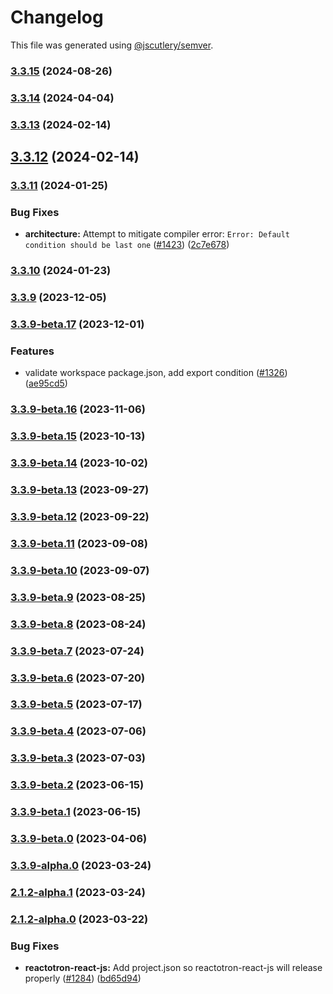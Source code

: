 # Changelog

This file was generated using [@jscutlery/semver](https://github.com/jscutlery/semver).

### [3.3.15](https://github.com/infinitered/reactotron/compare/reactotron-react-js@3.3.14...reactotron-react-js@3.3.15) (2024-08-26)

### [3.3.14](https://github.com/infinitered/reactotron/compare/reactotron-react-js@3.3.13...reactotron-react-js@3.3.14) (2024-04-04)

### [3.3.13](https://github.com/infinitered/reactotron/compare/reactotron-react-js@3.3.12...reactotron-react-js@3.3.13) (2024-02-14)

## [3.3.12](https://github.com/infinitered/reactotron/compare/reactotron-react-js@3.3.11...reactotron-react-js@3.3.12) (2024-02-14)

### [3.3.11](https://github.com/infinitered/reactotron/compare/reactotron-react-js@3.3.10...reactotron-react-js@3.3.11) (2024-01-25)


### Bug Fixes

* **architecture:** Attempt to mitigate compiler error: `Error: Default condition should be last one` ([#1423](https://github.com/infinitered/reactotron/issues/1423)) ([2c7e678](https://github.com/infinitered/reactotron/commit/2c7e678e5afaea79cd01f4ab6e90bd67339fc80a))

### [3.3.10](https://github.com/infinitered/reactotron/compare/reactotron-react-js@3.3.9...reactotron-react-js@3.3.10) (2024-01-23)

### [3.3.9](https://github.com/infinitered/reactotron/compare/reactotron-react-js@3.3.9-beta.17...reactotron-react-js@3.3.9) (2023-12-05)

### [3.3.9-beta.17](https://github.com/infinitered/reactotron/compare/reactotron-react-js@3.3.9-beta.16...reactotron-react-js@3.3.9-beta.17) (2023-12-01)


### Features

* validate workspace package.json, add export condition ([#1326](https://github.com/infinitered/reactotron/issues/1326)) ([ae95cd5](https://github.com/infinitered/reactotron/commit/ae95cd536de187ede034e5183ceeb812f356d273))

### [3.3.9-beta.16](https://github.com/infinitered/reactotron/compare/reactotron-react-js@3.3.9-beta.15...reactotron-react-js@3.3.9-beta.16) (2023-11-06)

### [3.3.9-beta.15](https://github.com/infinitered/reactotron/compare/reactotron-react-js@3.3.9-beta.14...reactotron-react-js@3.3.9-beta.15) (2023-10-13)

### [3.3.9-beta.14](https://github.com/infinitered/reactotron/compare/reactotron-react-js@3.3.9-beta.13...reactotron-react-js@3.3.9-beta.14) (2023-10-02)

### [3.3.9-beta.13](https://github.com/infinitered/reactotron/compare/reactotron-react-js@3.3.9-beta.12...reactotron-react-js@3.3.9-beta.13) (2023-09-27)

### [3.3.9-beta.12](https://github.com/infinitered/reactotron/compare/reactotron-react-js@3.3.9-beta.11...reactotron-react-js@3.3.9-beta.12) (2023-09-22)

### [3.3.9-beta.11](https://github.com/infinitered/reactotron/compare/reactotron-react-js@3.3.9-beta.10...reactotron-react-js@3.3.9-beta.11) (2023-09-08)

### [3.3.9-beta.10](https://github.com/infinitered/reactotron/compare/reactotron-react-js@3.3.9-beta.9...reactotron-react-js@3.3.9-beta.10) (2023-09-07)

### [3.3.9-beta.9](https://github.com/infinitered/reactotron/compare/reactotron-react-js@3.3.9-beta.8...reactotron-react-js@3.3.9-beta.9) (2023-08-25)

### [3.3.9-beta.8](https://github.com/infinitered/reactotron/compare/reactotron-react-js@3.3.9-beta.7...reactotron-react-js@3.3.9-beta.8) (2023-08-24)

### [3.3.9-beta.7](https://github.com/infinitered/reactotron/compare/reactotron-react-js@3.3.9-beta.6...reactotron-react-js@3.3.9-beta.7) (2023-07-24)

### [3.3.9-beta.6](https://github.com/infinitered/reactotron/compare/reactotron-react-js@3.3.9-beta.5...reactotron-react-js@3.3.9-beta.6) (2023-07-20)

### [3.3.9-beta.5](https://github.com/infinitered/reactotron/compare/reactotron-react-js@3.3.9-beta.4...reactotron-react-js@3.3.9-beta.5) (2023-07-17)

### [3.3.9-beta.4](https://github.com/infinitered/reactotron/compare/reactotron-react-js@3.3.9-beta.3...reactotron-react-js@3.3.9-beta.4) (2023-07-06)

### [3.3.9-beta.3](https://github.com/infinitered/reactotron/compare/reactotron-react-js@3.3.9-beta.2...reactotron-react-js@3.3.9-beta.3) (2023-07-03)

### [3.3.9-beta.2](https://github.com/infinitered/reactotron/compare/reactotron-react-js@3.3.9-beta.1...reactotron-react-js@3.3.9-beta.2) (2023-06-15)

### [3.3.9-beta.1](https://github.com/infinitered/reactotron/compare/reactotron-react-js@3.3.9-beta.0...reactotron-react-js@3.3.9-beta.1) (2023-06-15)

### [3.3.9-beta.0](https://github.com/infinitered/reactotron/compare/reactotron-react-js@3.3.9-alpha.0...reactotron-react-js@3.3.9-beta.0) (2023-04-06)

### [3.3.9-alpha.0](https://github.com/infinitered/reactotron/compare/reactotron-react-js@2.1.2-alpha.1...reactotron-react-js@3.3.9-alpha.0) (2023-03-24)

### [2.1.2-alpha.1](https://github.com/infinitered/reactotron/compare/reactotron-react-js@2.1.2-alpha.0...reactotron-react-js@2.1.2-alpha.1) (2023-03-24)

### [2.1.2-alpha.0](https://github.com/infinitered/reactotron/compare/reactotron-react-js@2.1.1...reactotron-react-js@2.1.2-alpha.0) (2023-03-22)


### Bug Fixes

* **reactotron-react-js:** Add project.json so reactotron-react-js will release properly ([#1284](https://github.com/infinitered/reactotron/issues/1284)) ([bd65d94](https://github.com/infinitered/reactotron/commit/bd65d9440c2c4e035b277fbff89ef140ae86dcaa))
